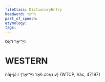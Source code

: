 ```yaml
---
fileClass: DictionaryEntry
headword: נײַ־יאָר
part_of_speech: 
etymology: 
tags: 
---
```

נײַ־יאָר
דאָס

WESTERN
========

nàj-jɔ́ˑr {ע נאַכט פֿאָר נײַ־יאָר} {WTCP, Vác, 47197}